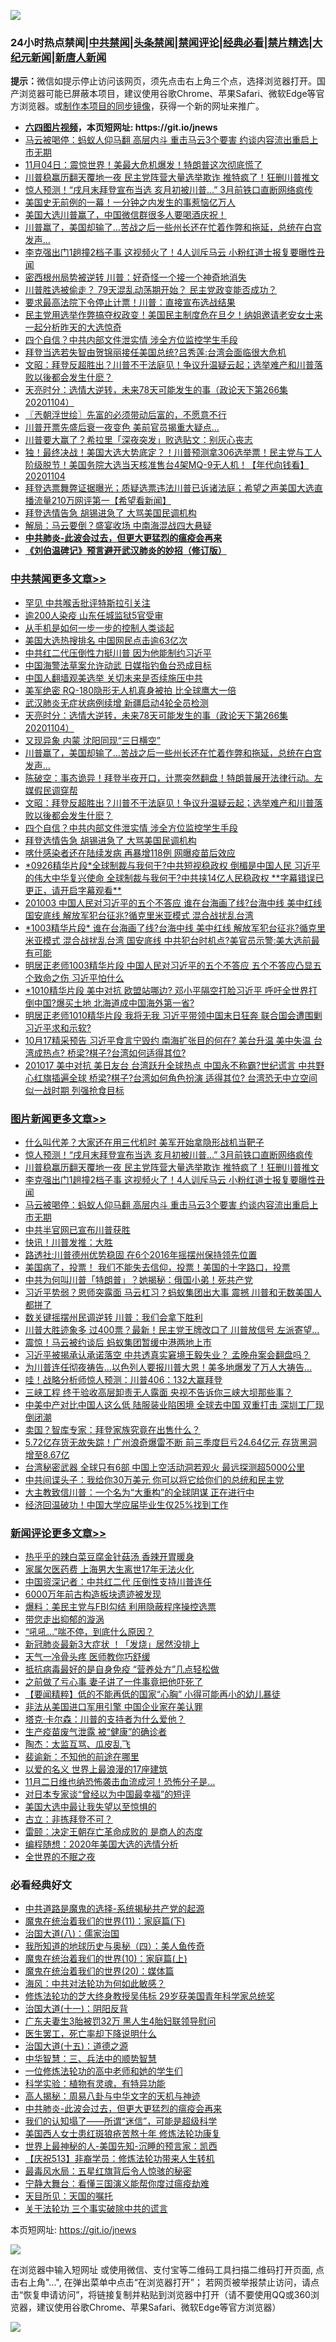 ![](https://raw.githubusercontent.com/fqnews/bnews/master/64photo/fqnews-qr.jpg)

<div id="tt">
<h3>24小时热点禁闻|<a href="#%E4%B8%AD%E5%85%B1%E7%A6%81%E9%97%BB%E6%9B%B4%E5%A4%9A%E6%96%87%E7%AB%A0">中共禁闻</a>|<a href="#%E5%9B%BE%E7%89%87%E6%96%B0%E9%97%BB%E6%9B%B4%E5%A4%9A%E6%96%87%E7%AB%A0">头条禁闻</a>|<a href="#%E6%96%B0%E9%97%BB%E8%AF%84%E8%AE%BA%E6%9B%B4%E5%A4%9A%E6%96%87%E7%AB%A0">禁闻评论|<a href="#%E5%BF%85%E7%9C%8B%E7%BB%8F%E5%85%B8%E5%A5%BD%E6%96%87">经典必看|<a href="/video.md#%E7%A6%81%E7%89%87%E7%B2%BE%E9%80%89">禁片精选</a>|<a href="https://github.com/fqnews/djy/blob/master/gb/nf1351518.md#1">大纪元新闻</a>|<a href="https://github.com/fqnews/ntdtv/blob/master/gb/prog204.md#1">新唐人新闻</a></h3>
<div><b>提示：</b>微信如提示停止访问该网页，须先点击右上角三个点，选择浏览器打开。国产浏览器可能已屏蔽本项目，建议使用谷歌Chrome、苹果Safari、微软Edge等官方浏览器。或<a href="https://github.com/fqnews/bnews/blob/master/%E5%88%B6%E4%BD%9Cgit%E7%A6%81%E9%97%BB%E9%95%9C%E5%83%8F.md">制作本项目的同步镜像</a>，获得一个新的网址来推广。</div>
<ul>
<li><b><a href="http://d1.bdrive.tk/64.mp4" target="_blank">六四图片视频</a>，本页短网址: https://git.io/jnews</b></li>
<li><a href="/topimagenews/20201104/1425724.md">马云被喝停：蚂蚁人仰马翻 高层内斗 重击马云3个要害 约谈内容流出重启上市无期</a></li>
<li><a href="/taiwannews/20201104/1425766.md">11月04日：震惊世界！美最大危机爆发！特朗普这次彻底慌了</a></li>
<li><a href="/topimagenews/20201105/1425898.md">川普稳赢历翻天覆地一夜 民主党阵营大量选举欺诈 推特疯了！狂删川普推文</a></li>
<li><a href="/topimagenews/20201105/1426135.md">惊人预测！“戌月末拜登宣布当选 亥月初被川普…” 3月前铁口直断网络疯传</a></li>
<li><a href="/cnnews/20201105/1426055.md">美国史无前例的一幕！一分钟之内发生的事惹恼亿万人</a></li>
<li><a href="/cbnews/20201104/1425760.md">美国大选川普赢了，中国微信群很多人要喝酒庆祝！</a></li>
<li><a href="/cbnews/20201105/1425901.md">川普赢了，美国却输了…苦战之后一些州长还在忙着作弊和拖延，总统在白宫发声…</a></li>
<li><a href="/topimagenews/20201104/1425824.md">李克强出门1趟撞2档子事 这视频火了！4人训斥马云 小粉红道士报复要曝性丑闻</a></li>
<li><a href="/cnnews/20201105/1425876.md">密西根州局势被逆转 川普：好奇怪一个接一个神奇地消失</a></li>
<li><a href="/cnnews/20201105/1425884.md">川普胜选被偷走？ 79天混乱动荡期开始？ 民主党政变能否成功？</a></li>
<li><a href="/cnnews/20201104/1425725.md">要求最高法院下令停止计票！川普：直接宣布选战结果</a></li>
<li><a href="/bannedvideo/20201105/1425927.md">民主党用选举作弊搞夺权政变！美国民主制度危在旦夕！纳姐邀请老安女士来一起分析昨天的大选惊奇</a></li>
<li><a href="/cbnews/20201105/1426006.md">四个自信？中共内部文件泄实情 涉全方位监控学生手段</a></li>
<li><a href="/cnnews/hknews/20201105/1425935.md">拜登当选若失智由贺锦丽接任美国总统?吕秀莲:台湾会面临很大危机</a></li>
<li><a href="/cbnews/20201105/1426030.md">文昭：拜登反超胜出？川普不干法庭见！争议升温疑云起；选举难产和川普落败以後都会发生什麽？</a></li>
<li><a href="/cbnews/20201105/1426091.md">天亮时分：选情大逆转，未来78天可能发生的事（政论天下第266集 20201104）</a></li>
<li><a href="/ssgc/20201105/1425987.md">〖兲朝浮世绘〗先富的必须带动后富的，不愿意不行</a></li>
<li><a href="/cnnews/20201105/1426105.md">川普开票先盛后衰一夜变色 美前官员揭重大疑点…</a></li>
<li><a href="/cnnews/20201105/1425903.md">川普要大赢了？希拉里「深夜突发」败选贴文：别灰心丧志</a></li>
<li><a href="/taiwannews/20201104/1425796.md">独！最终决战！美国大选大势底定？！川普预测拿306选举票！民主党与工人阶级脱节！美国务院大选当天核准售台4架MQ-9无人机！【年代向钱看】20201104</a></li>
<li><a href="/bannedvideo/20201105/1426092.md">拜登选票舞弊证据曝光；质疑选票违法川普已诉诸法庭；希望之声美国大选直播流量210万网评第一【希望看新闻】</a></li>
<li><a href="/cbnews/20201105/1425969.md">拜登选情告急 胡锡进急了 大骂美国民调机构</a></li>
<li><a href="/comments/20201105/1426033.md">解局：马云要倒？盛宴收场 中南海混战四大悬疑</a></li>
<li><b><a href="/comments/20200211/1275071.md" target="_blank">中共肺炎-此波会过去，但更大更猛烈的瘟疫会再来</a></b></li>
<li><b><a href="/comments/20200207/1272816.md" target="_blank">《刘伯温碑记》预言避开武汉肺炎的妙招（修订版）</a></b></li>
</ul>
</div>

<div class="catlist">
<h3><a href="/cbnews/" target="_blank">中共禁闻</a><span><a href="/cbnews/" target="_blank" rel="nofollow">更多文章>></a></span></h3>
<ul>
<li><a href="/cbnews/20201105/1426292.md" target="_blank">罕见 中共喉舌批评特斯拉引关注</a></li>
<li><a href="/cbnews/20201105/1426291.md" target="_blank">逾200人染疫 山东任城监狱5官受审</a></li>
<li><a href="/cbnews/20201105/1426272.md" target="_blank">从手机是如何一步一步的控制人类谈起</a></li>
<li><a href="/cbnews/20201105/1426283.md" target="_blank">美国大选热搜排名 中国网民点击逾63亿次</a></li>
<li><a href="/cbnews/20201105/1426228.md" target="_blank">中共红二代压倒性力挺川普 因为他能制约习近平</a></li>
<li><a href="/cbnews/20201105/1426193.md" target="_blank">中国海警法草案允许动武 日媒指钓鱼台恐成目标</a></li>
<li><a href="/cbnews/20201105/1426189.md" target="_blank">中国人翻墙观美选举 关切未来是否续施压中共</a></li>
<li><a href="/cbnews/20201105/1426159.md" target="_blank">美军绝密 RQ-180隐形无人机真身被拍 比全球鹰大一倍</a></li>
<li><a href="/cbnews/20201105/1426158.md" target="_blank">武汉肺炎无症状病例续增 新疆启动4轮全员检测</a></li>
<li><a href="/cbnews/20201105/1426091.md" target="_blank">天亮时分：选情大逆转，未来78天可能发生的事（政论天下第266集 20201104）</a></li>
<li><a href="/cbnews/20201105/1425768.md" target="_blank">又现异象 内蒙 沈阳同现“三日横空”</a></li>
<li><a href="/cbnews/20201105/1425901.md" target="_blank">川普赢了，美国却输了…苦战之后一些州长还在忙着作弊和拖延，总统在白宫发声…</a></li>
<li><a href="/cbnews/20201105/1426035.md" target="_blank">陈破空：事态诡异！拜登半夜开口，计票突然翻盘！特朗普展开法律行动。左媒假民调穿帮</a></li>
<li><a href="/cbnews/20201105/1426030.md" target="_blank">文昭：拜登反超胜出？川普不干法庭见！争议升温疑云起；选举难产和川普落败以後都会发生什麽？</a></li>
<li><a href="/cbnews/20201105/1426006.md" target="_blank">四个自信？中共内部文件泄实情 涉全方位监控学生手段</a></li>
<li><a href="/cbnews/20201105/1425969.md" target="_blank">拜登选情告急 胡锡进急了 大骂美国民调机构</a></li>
<li><a href="/cbnews/20201105/1425968.md" target="_blank">喀什感染者还在陆续发病 再暴增118例 网曝疫苗后效应</a></li>
<li><a href="/cbnews/20201105/1425916.md" target="_blank">*0926精华片段*全球制裁与我何干?中共短视稳政权  倒楣是中国人民 习近平的伟大中华复兴使命 全球制裁与我何干?中共挟14亿人民稳政权 **字幕错误已更正，请开启字幕观看**</a></li>
<li><a href="/cbnews/20201105/1425915.md" target="_blank">201003 中国人民对习近平的五个不答应   谁在台海画了线?台海中线 美中红线 国安底线  解放军犯台征兆?循克里米亚模式 混合战扰乱台湾</a></li>
<li><a href="/cbnews/20201105/1425914.md" target="_blank">*1003精华片段* 谁在台海画了线?台海中线 美中红线 解放军犯台征兆?循克里米亚模式 混合战扰乱台湾  国安底线 中共犯台时机点?美官员示警:美大选前最有可能</a></li>
<li><a href="/cbnews/20201105/1425913.md" target="_blank">明居正老师1003精华片段  中国人民对习近平的五个不答应  五个不答应凸显五个致命之伤 习近平怕什么</a></li>
<li><a href="/cbnews/20201105/1425912.md" target="_blank">*1010精华片段  美中对抗 欧盟站哪边? 邓小平隔空打脸习近平 呼吁全世界打倒中国?爆买土地 北海道成中国海外第一省?</a></li>
<li><a href="/cbnews/20201105/1425911.md" target="_blank">明居正老师1010精华片段  我将无我 习近平带领中国末日狂奔  联合国会遭围剿 习近平求和示软?</a></li>
<li><a href="/cbnews/20201105/1425910.md" target="_blank">10月17精采预告 习近平食言宁毁约 南海扩张目的何在? 美台升温 美中失温  台湾成热点? 桥梁?棋子?台湾如何适得其位?</a></li>
<li><a href="/cbnews/20201105/1425909.md" target="_blank">201017 美中对抗 美日友台 台湾跃升全球热点  中国永不称霸?世纪谎言  中共野心红旗插遍全球 桥梁?棋子?台湾如何角色扮演 适得其位? 台湾恐无中立空间 似一战时期 列强抢食目标</a></li>

</ul>
</div>
<div class="catlist">
<h3><a href="/topimagenews/" target="_blank">图片新闻</a><span><a href="/topimagenews/" target="_blank" rel="nofollow">更多文章>></a></span></h3>
<ul>
<li><a href="/topimagenews/20201105/1426203.md" target="_blank">什么叫代差？大家还在用三代机时 美军开始拿隐形战机当靶子</a></li>
<li><a href="/topimagenews/20201105/1426135.md" target="_blank">惊人预测！“戌月末拜登宣布当选 亥月初被川普…” 3月前铁口直断网络疯传</a></li>
<li><a href="/topimagenews/20201105/1425898.md" target="_blank">川普稳赢历翻天覆地一夜 民主党阵营大量选举欺诈 推特疯了！狂删川普推文</a></li>
<li><a href="/topimagenews/20201104/1425824.md" target="_blank">李克强出门1趟撞2档子事 这视频火了！4人训斥马云 小粉红道士报复要曝性丑闻</a></li>
<li><a href="/topimagenews/20201104/1425724.md" target="_blank">马云被喝停：蚂蚁人仰马翻 高层内斗 重击马云3个要害 约谈内容流出重启上市无期</a></li>
<li><a href="/topimagenews/20201104/1425637.md" target="_blank">中共半官网已宣布川普获胜</a></li>
<li><a href="/topimagenews/20201104/1425620.md" target="_blank">快讯！川普发推：大胜</a></li>
<li><a href="/topimagenews/20201104/1425619.md" target="_blank">路透社:川普德州优势稳固 在6个2016年摇摆州保持领先位置</a></li>
<li><a href="/comments/20201104/1425271.md" target="_blank">美国病了，投票！ 我们不能失去信仰，投票！美国的十字路口，投票</a></li>
<li><a href="/topimagenews/20201104/1425420.md" target="_blank">中共为何叫川普「特朗普」？她揭秘：俄国小弟！死共产党</a></li>
<li><a href="/topimagenews/20201104/1425286.md" target="_blank">习近平势弱？恩师突露面 马云杠习？蚂蚁集团出大事 震撼 川普和无数美国人都拼了</a></li>
<li><a href="/topimagenews/20201104/1425285.md" target="_blank">数关键摇摆州民调逆转 川普：我们会拿下胜利</a></li>
<li><a href="/topimagenews/20201104/1425235.md" target="_blank">川普大胜迹象多 过400票？最新！民主党王牌改口了 川普放信号 左派寄望&#8230;</a></li>
<li><a href="/topimagenews/20201104/1425213.md" target="_blank">震惊！马云被约谈后 蚂蚁集团暂缓中港两地上市</a></li>
<li><a href="/topimagenews/20201103/1425096.md" target="_blank">习近平被揭承认承诺落空 中共透真实窘境王毅失业？ 孟晚舟案会翻盘吗？</a></li>
<li><a href="/topimagenews/20201103/1424930.md" target="_blank">为川普连任彻夜祷告…以色列人要报川普大恩！美多地爆发了万人大祷告…</a></li>
<li><a href="/topimagenews/20201103/1424815.md" target="_blank">哇！战略分析师惊人预测：川普406：132大赢拜登</a></li>
<li><a href="/topimagenews/20201102/1424503.md" target="_blank">三峡工程 终于验收高层卸责无人露面 央视不告诉你三峡大坝那些事？</a></li>
<li><a href="/topimagenews/20201102/1424443.md" target="_blank">中美中产对比中国人这么低 陆服装业陷困境 全球去中国 双重打击 深圳工厂现倒闭潮</a></li>
<li><a href="/topimagenews/20201102/1424365.md" target="_blank">卖国？智库专家：拜登家族究竟在出售什么？</a></li>
<li><a href="/topimagenews/20201102/1424363.md" target="_blank">5.72亿存货无故失踪！广州浪奇爆雷不断 前三季度巨亏24.64亿元 存货黑洞增至8.67亿</a></li>
<li><a href="/topimagenews/20201102/1424345.md" target="_blank">台湾秘密武器 全球只有6部 中国上空活动洞若观火 最远探测超5000公里</a></li>
<li><a href="/topimagenews/20201102/1424335.md" target="_blank">中共间谍头子：我给你30万美元 你可以将它给你们的总统和民主党</a></li>
<li><a href="/topimagenews/20201102/1424290.md" target="_blank">大主教致信川普：一个名为“大重构”的全球阴谋 正在进行中</a></li>
<li><a href="/topimagenews/20201102/1424179.md" target="_blank">经济回温破功！中国大学应届毕业生仅25%找到工作</a></li>

</ul>
</div>
<div class="catlist">
<h3><a href="/comments/" target="_blank">新闻评论</a><span><a href="/comments/" target="_blank" rel="nofollow">更多文章>></a></span></h3>
<ul>
<li><a href="/comments/20201105/1426260.md" target="_blank">热乎乎的辣白菜豆腐金针菇汤 香辣开胃暖身</a></li>
<li><a href="/comments/20201105/1426254.md" target="_blank">家属欠医药费 上海男大生离世17年无法火化</a></li>
<li><a href="/comments/20201105/1426253.md" target="_blank">中国资深记者：中共红二代 压倒性支持川普连任</a></li>
<li><a href="/comments/20201105/1426237.md" target="_blank">6000万年前古构造板块遗迹被发现</a></li>
<li><a href="/comments/20201105/1426215.md" target="_blank">爆料：美民主党与FBI勾结 利用隐蔽程序操控选票</a></li>
<li><a href="/comments/20201105/1426214.md" target="_blank">带您走出抑郁的漩涡</a></li>
<li><a href="/comments/20201105/1426213.md" target="_blank">“吼吼&#8230;”喘不停，到底什么原因？</a></li>
<li><a href="/comments/20201105/1426212.md" target="_blank">新冠肺炎最新3大症状 ！「发烧」居然没排上</a></li>
<li><a href="/comments/20201105/1426211.md" target="_blank">天气一冷骨头疼 医师教你巧舒缓</a></li>
<li><a href="/comments/20201105/1426210.md" target="_blank">抵抗病毒最好的是自身免疫 “营养处方”几点轻松做</a></li>
<li><a href="/comments/20201105/1426180.md" target="_blank">之前做了亏心事 妻子讲了一件事竟把他吓死了</a></li>
<li><a href="/comments/20201105/1426164.md" target="_blank">【要闻精粹】低的不能再低的国家“心胸” 小得可能再小的幼儿暴徒</a></li>
<li><a href="/comments/20201105/1426143.md" target="_blank">非法从美国进口军用引擎 中国企业家在美认罪</a></li>
<li><a href="/comments/20201105/1426142.md" target="_blank">塔克·卡尔森：川普的支持者为什么爱他？</a></li>
<li><a href="/comments/20201105/1426138.md" target="_blank">生产疫苗废气泄露 被“健康”的确诊者</a></li>
<li><a href="/comments/20201105/1426137.md" target="_blank">陶杰：太监互骂、瓜皮乱飞</a></li>
<li><a href="/comments/20201105/1426134.md" target="_blank">裴谕新：不知他的前途在哪里</a></li>
<li><a href="/comments/20201105/1426120.md" target="_blank">以爱的名义 世界上最浪漫的17座建筑</a></li>
<li><a href="/comments/20201105/1426118.md" target="_blank">11月二日维也纳恐怖袭击血流成河！恐怖分子是…</a></li>
<li><a href="/comments/20201105/1426117.md" target="_blank">对日本专家谈“曾经以为中国最幸福”的短评</a></li>
<li><a href="/comments/20201105/1426116.md" target="_blank">美国大选中最让我失望以至惊惧的</a></li>
<li><a href="/comments/20201105/1426115.md" target="_blank">古立：非拣拜登不可？</a></li>
<li><a href="/comments/20201105/1426114.md" target="_blank">雷颐：决定王朝存亡革命成败的 是商人的态度</a></li>
<li><a href="/comments/20201105/1426113.md" target="_blank">编程随想：2020年美国大选的选情分析</a></li>
<li><a href="/comments/20201105/1426110.md" target="_blank">全世界的不眠之夜</a></li>

</ul>
</div>

<div class="catlist">
<h3>必看经典好文</h3>
<ul>
<li><a href="/comments/20181209/1044543.md" target="_blank">中共道路是魔鬼的选择-系统揭秘共产党的起源</a></li>
<li><a href="/topimagenews/20180530/950691.md" target="_blank">魔鬼在统治着我们的世界(11)：家庭篇(下)</a></li>
<li><a href="/cbnews/20190424/914482.md" target="_blank">治国大道(八)：儒家治国</a></li>
<li><a href="/tculture/xiulian/20170729/799172.md" target="_blank">我所知道的地球历史与奥秘（四）：美人鱼传奇</a></li>
<li><a href="/topimagenews/20180529/950153.md" target="_blank">魔鬼在统治着我们的世界(10)：家庭篇(上)</a></li>
<li><a href="/comments/20180725/976787.md" target="_blank">魔鬼在统治着我们的世界(20)：媒体篇</a></li>
<li><a href="/comments/20191218/1228234.md" target="_blank">海风：中共对法轮功为何如此敏感？</a></li>
<li><a href="/comments/20190517/1129285.md" target="_blank">修炼法轮功的芝大终身教授吴伟标 29岁获美国青年科学家总统奖</a></li>
<li><a href="/cbnews/20180317/915893.md" target="_blank">治国大道(十一)：阴阳反背</a></li>
<li><a href="/cbnews/20200611/1343037.md" target="_blank">广东夫妻生3胎被罚32万 黑人生4胎妇联领导慰问</a></li>
<li><a href="/sohnews/20150904/445868.md" target="_blank">医生罢工，死亡率却下降说明什么</a></li>
<li><a href="/topimagenews/20180322/917868.md" target="_blank">治国大道(十五)：道德之源</a></li>
<li><a href="/comments/20200605/783248.md" target="_blank">中华智慧：三、兵法中的顺势智慧</a></li>
<li><a href="/cbnews/20200702/1354550.md" target="_blank">一位修炼法轮功的高中老师和她的学生们</a></li>
<li><a href="/comments/20200605/783205.md" target="_blank">科学实验：植物有灵魂，有特异功能</a></li>
<li><a href="/aomi/history/20170924/831575.md" target="_blank">高人揭秘：周易八卦与中华文字的天机与神迹</a></li>
<li><a href="/comments/20200211/1275071.md" target="_blank">中共肺炎-此波会过去，但更大更猛烈的瘟疫会再来</a></li>
<li><a href="/sohnews/20161029/607205.md" target="_blank">我们的认知塌了——所谓“迷信”，可能是超级科学</a></li>
<li><a href="/comments/20190126/1070164.md" target="_blank">美国西人女士患红斑狼疮苦熬十年 修炼法轮功康复</a></li>
<li><a href="/comments/20200605/783244.md" target="_blank">世界上最神秘的人-美国先知-沉睡的预言家：凯西</a></li>
<li><a href="/cbnews/20200518/1330564.md" target="_blank">【庆祝513】非裔学员：修炼法轮功带来人生转机</a></li>
<li><a href="/cbnews/20201005/1408304.md" target="_blank">最毒风水局：五星红旗背后令人惊骇的秘密</a></li>
<li><a href="/comments/20200527/1273654.md" target="_blank">宁静大舞台：看懂三国演义能帮你度过瘟疫劫难</a></li>
<li><a href="/tculture/20180919/1000196.md" target="_blank">天目所见：天国的嘱托</a></li>
<li><a href="/cbnews/20200703/1354907.md" target="_blank">关于法轮功 三个事实破除中共的谎言</a></li>

</ul>
</div>

本页短网址: https://git.io/jnews

![](https://raw.githubusercontent.com/fqnews/bnews/master/64photo/fqnews-qr.jpg)

在浏览器中输入短网址 或使用微信、支付宝等二维码工具扫描二维码打开页面, 点击右上角"...", 在弹出菜单中点击“在浏览器打开”； 若网页被举报禁止访问，请点击“恢复申请访问”，将链接复制并粘贴到浏览器中打开（请不要使用QQ或360浏览器，建议使用谷歌Chrome、苹果Safari、微软Edge等官方浏览器）

![](https://raw.githubusercontent.com/fqnews/bnews/master/64photo/wx.jpg)